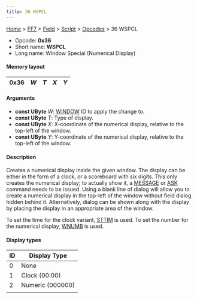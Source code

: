 ```yaml
---
title: 36 WSPCL
---
```


[Home](../../../../Main%20Page.md) > [FF7](../../../../FF7.md) > [Field](../../../Field.md) > [Script](../../Script.md) > [Opcodes](../Opcodes.md) > 36 WSPCL

-   Opcode: **0x36**
-   Short name: **WSPCL**
-   Long name: Window Special (Numerical Display)

#### Memory layout

| 0x36 | *W* | *T* | *X* | *Y* |
|------|-----|-----|-----|-----|

#### Arguments

-   **const UByte** *W*: [WINDOW][] ID to apply the change to.
-   **const UByte** *T*: Type of display.
-   **const UByte** *X*: X-coordinate of the numerical display, relative
    to the top-left of the window.
-   **const UByte** *Y*: Y-coordinate of the numerical display, relative
    to the top-left of the window.

#### Description

Creates a numerical display inside the given window. The display can be
either in the form of a clock, or a scoreboard with six digits. This
only creates the numerical display; to actually show it, a [MESSAGE][]
or [ASK][] command needs to be issued. Using a blank line of dialog will
allow you to create a numerical display in the top-left of the window
without field dialog hidden behind it. Alternatively, dialog can be
shown along with the display by placing the display in an appropriate
area of the window.

To set the time for the clock variant, [STTIM][] is used. To set the
number for the numerical display, [WNUMB][] is used.

#### Display types

| ID  | Display Type     |
|-----|------------------|
| 0   | None             |
| 1   | Clock (00:00)    |
| 2   | Numeric (000000) |
|     |                  |

  [WINDOW]: 50%20WINDOW.md "wikilink"
  [MESSAGE]: 40%20MESSAGE.md "wikilink"
  [ASK]: 48%20ASK.md "wikilink"
  [STTIM]: 38%20STTIM.md "wikilink"
  [WNUMB]: 37%20WNUMB.md "wikilink"
